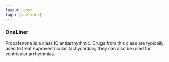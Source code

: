 ```yaml
---
layout: post
tags: [oneliner]
---
```



### OneLiner

Propafenone is a class IC antiarrhythmic. Drugs from this class are typically used to treat supraventricular tachycardias; they can also be used for ventricular arrhythmias.
